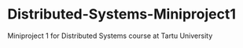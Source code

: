 # Distributed-Systems-Miniproject1
Miniproject 1 for Distributed Systems course at Tartu University
